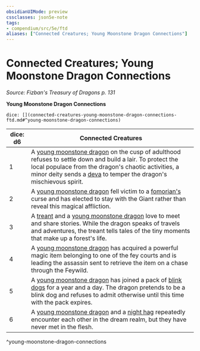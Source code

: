 ```yaml
---
obsidianUIMode: preview
cssclasses: json5e-note
tags:
- compendium/src/5e/ftd
aliases: ["Connected Creatures; Young Moonstone Dragon Connections"]
---
```

# Connected Creatures; Young Moonstone Dragon Connections
*Source: Fizban's Treasury of Dragons p. 131* 

**Young Moonstone Dragon Connections**

`dice: [](connected-creatures-young-moonstone-dragon-connections-ftd.md#^young-moonstone-dragon-connections)`

| dice: d6 | Connected Creatures |
|----------|---------------------|
| 1 | A [young moonstone dragon](2-Mechanics/CLI/bestiary/dragon/young-moonstone-dragon-ftd.md) on the cusp of adulthood refuses to settle down and build a lair. To protect the local populace from the dragon's chaotic activities, a minor deity sends a [deva](2-Mechanics/CLI/bestiary/celestial/deva.md) to temper the dragon's mischievous spirit. |
| 2 | A [young moonstone dragon](2-Mechanics/CLI/bestiary/dragon/young-moonstone-dragon-ftd.md) fell victim to a [fomorian's](2-Mechanics/CLI/bestiary/giant/fomorian.md) curse and has elected to stay with the Giant rather than reveal this magical affliction. |
| 3 | A [treant](2-Mechanics/CLI/bestiary/plant/treant.md) and a [young moonstone dragon](2-Mechanics/CLI/bestiary/dragon/young-moonstone-dragon-ftd.md) love to meet and share stories. While the dragon speaks of travels and adventures, the treant tells tales of the tiny moments that make up a forest's life. |
| 4 | A [young moonstone dragon](2-Mechanics/CLI/bestiary/dragon/young-moonstone-dragon-ftd.md) has acquired a powerful magic item belonging to one of the fey courts and is leading the assassin sent to retrieve the item on a chase through the Feywild. |
| 5 | A [young moonstone dragon](2-Mechanics/CLI/bestiary/dragon/young-moonstone-dragon-ftd.md) has joined a pack of [blink dogs](2-Mechanics/CLI/bestiary/fey/blink-dog.md) for a year and a day. The dragon pretends to be a blink dog and refuses to admit otherwise until this time with the pack expires. |
| 6 | A [young moonstone dragon](2-Mechanics/CLI/bestiary/dragon/young-moonstone-dragon-ftd.md) and a [night hag](2-Mechanics/CLI/bestiary/fiend/night-hag.md) repeatedly encounter each other in the dream realm, but they have never met in the flesh. |
^young-moonstone-dragon-connections